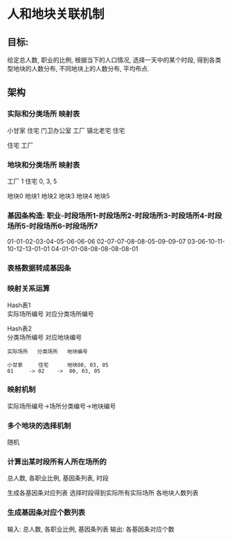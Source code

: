 # 人和地块关联机制

## 目标:
给定总人数, 职业的比例, 根据当下的人口情况, 选择一天中的某个时段, 得到各类型地块的人数分布, 不同地块上的人数分布, 平均布点.



## 架构
### 实际和分类场所 映射表
小甘家         住宅
门卫办公室      工厂
镇北老宅       住宅

住宅
工厂

### 地块和分类场所 映射表
工厂    1
住宅    0, 3, 5

地块0
地块1
地块2
地块3
地块4
地块5

### 基因条构造: 职业-时段场所1-时段场所2-时段场所3-时段场所4-时段场所5-时段场所6-时段场所7
01-01-02-03-04-05-06-06-06
02-07-07-08-08-05-09-09-07
03-06-10-11-10-12-13-01-01
04-01-01-08-08-08-08-08-01

### 表格数据转成基因条

### 映射关系运算
Hash表1	
实际场所编号	对应分类场所编号

Hash表2	
分类场所编号	对应地块编号

```
实际场所   分类场所   地块编号

小甘家     住宅      地块00, 03, 05
01     -> 02    ->  00, 03, 05
```




### 映射机制
实际场所编号->场所分类编号->地块编号
### 多个地块的选择机制
随机

### 计算出某时段所有人所在场所的
总人数, 各职业比例, 基因条列表, 时段


生成各基因条对应列表
选择时段得到实际所有实际场所
各地块人数列表

### 生成基因条对应个数列表
输入: 总人数, 各职业比例, 基因条列表
输出: 各基因条对应个数
